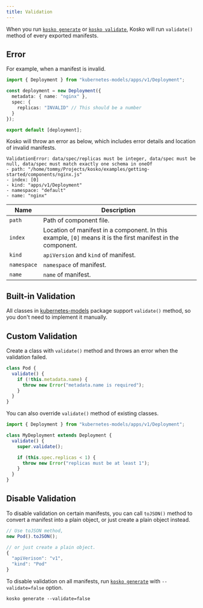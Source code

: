 ```yaml
---
title: Validation
---
```


When you run [`kosko generate`](cli/generate.md) or [`kosko validate`](cli/validate.md), Kosko will run `validate()` method of every exported manifests.

## Error

For example, when a manifest is invalid.

```ts ts2js
import { Deployment } from "kubernetes-models/apps/v1/Deployment";

const deployment = new Deployment({
  metadata: { name: "nginx" },
  spec: {
    replicas: "INVALID" // This should be a number
  }
});

export default [deployment];
```

Kosko will throw an error as below, which includes error details and location of invalid manifests.

```shell
ValidationError: data/spec/replicas must be integer, data/spec must be null, data/spec must match exactly one schema in oneOf
- path: "/home/tommy/Projects/kosko/examples/getting-started/components/nginx.js"
- index: [0]
- kind: "apps/v1/Deployment"
- namespace: "default"
- name: "nginx"
```

| Name        | Description                                                                                                  |
| ----------- | ------------------------------------------------------------------------------------------------------------ |
| `path`      | Path of component file.                                                                                      |
| `index`     | Location of manifest in a component. In this example, `[0]` means it is the first manifest in the component. |
| `kind`      | `apiVersion` and `kind` of manifest.                                                                         |
| `namespace` | `namespace` of manifest.                                                                                     |
| `name`      | `name` of manifest.                                                                                          |

## Built-in Validation

All classes in [kubernetes-models](https://github.com/tommy351/kubernetes-models-ts) package support `validate()` method, so you don't need to implement it manually.

## Custom Validation

Create a class with `validate()` method and throws an error when the validation failed.

```ts ts2js
class Pod {
  validate() {
    if (!this.metadata.name) {
      throw new Error("metadata.name is required");
    }
  }
}
```

You can also override `validate()` method of existing classes.

```ts ts2js
import { Deployment } from "kubernetes-models/apps/v1/Deployment";

class MyDeployment extends Deployment {
  validate() {
    super.validate();

    if (this.spec.replicas < 1) {
      throw new Error("replicas must be at least 1");
    }
  }
}
```

## Disable Validation

To disable validation on certain manifests, you can call `toJSON()` method to convert a manifest into a plain object, or just create a plain object instead.

```ts
// Use toJSON method,
new Pod().toJSON();

// or just create a plain object.
{
  "apiVerison": "v1",
  "kind": "Pod"
}
```

To disable validation on all manifests, run [`kosko generate`](cli/generate.md) with `--validate=false` option.

```shell
kosko generate --validate=false
```
